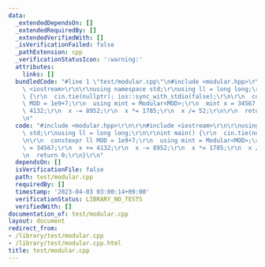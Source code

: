 ```yaml
---
data:
  _extendedDependsOn: []
  _extendedRequiredBy: []
  _extendedVerifiedWith: []
  _isVerificationFailed: false
  _pathExtension: cpp
  _verificationStatusIcon: ':warning:'
  attributes:
    links: []
  bundledCode: "#line 1 \"test/modular.cpp\"\n#include <modular.hpp>\r\n\r\n#include\
    \ <iostream>\r\n\r\nusing namespace std;\r\nusing ll = long long;\r\n\r\nint main()\
    \ {\r\n  cin.tie(nullptr); ios::sync_with_stdio(false);\r\n\r\n  constexpr ll\
    \ MOD = 1e9+7;\r\n  using mint = Modular<MOD>;\r\n  mint x = 34567;\r\n  x +=\
    \ 4132;\r\n  x -= 8952;\r\n  x *= 1785;\r\n  x /= 52;\r\n\r\n  return 0;\r\n}\r\
    \n"
  code: "#include <modular.hpp>\r\n\r\n#include <iostream>\r\n\r\nusing namespace\
    \ std;\r\nusing ll = long long;\r\n\r\nint main() {\r\n  cin.tie(nullptr); ios::sync_with_stdio(false);\r\
    \n\r\n  constexpr ll MOD = 1e9+7;\r\n  using mint = Modular<MOD>;\r\n  mint x\
    \ = 34567;\r\n  x += 4132;\r\n  x -= 8952;\r\n  x *= 1785;\r\n  x /= 52;\r\n\r\
    \n  return 0;\r\n}\r\n"
  dependsOn: []
  isVerificationFile: false
  path: test/modular.cpp
  requiredBy: []
  timestamp: '2023-04-03 03:00:14+09:00'
  verificationStatus: LIBRARY_NO_TESTS
  verifiedWith: []
documentation_of: test/modular.cpp
layout: document
redirect_from:
- /library/test/modular.cpp
- /library/test/modular.cpp.html
title: test/modular.cpp
---
```

